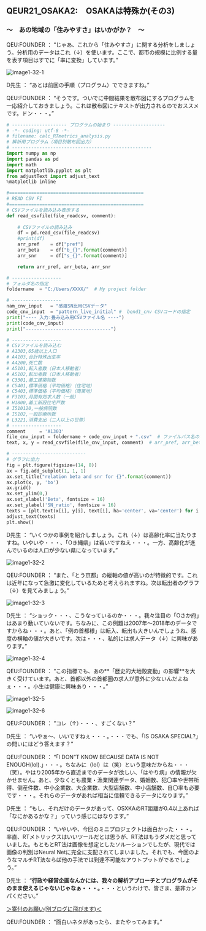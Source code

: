 ## QEUR21_OSAKA2:　OSAKAは特殊か(その3)

### ～　あの地域の「住みやすさ」はいかがか？　～

QEU:FOUNDER ： “じゃあ、これから「住みやすさ」に関する分析をしましょう。分析用のデータはこれ（↓）を使います。ここで、都市の規模に比例する量を表す項目はすでに「率に変換」しています。”

![image1-32-1](https://yaber1965.github.io/images/image1-32-1.jpg)

D先生 ： “あとは前回の手順（プログラム）でできますね。”

QEU:FOUNDER ： “そうです。ついでに中間結果を散布図にするプログラムを一応紹介しておきましょう。これは散布図にテキストが出力されるのでおススメです。ドン・・・。”


```python
# -------------------- プログラムの始まり -------------------
# -*- coding: utf-8 -*-
# filename: calc_RTmetrics_analysis.py
# 解析用プログラム（項目別散布図出力）
# ---------------------------------------------------
import numpy as np
import pandas as pd
import math
import matplotlib.pyplot as plt
from adjustText import adjust_text
%matplotlib inline

#=================================================
# READ CSV FI
#=================================================
# CSVファイルを読み込み表示する
def read_csvfile(file_readcsv, comment): 
 
    # CSVファイルの読み込み
    df = pd.read_csv(file_readcsv) 
    #print(df)
    arr_pref    = df["pref"]
    arr_beta    = df["b_{}".format(comment)]   
    arr_snr     = df["s_{}".format(comment)]

    return arr_pref, arr_beta, arr_snr

# ------------------
# フォルダ名の指定
foldername  = "C:/Users/XXXX/"  # My project folder

# ------------------
nam_cnv_input   = "感度SN比用CSVデータ" 
code_cnv_input  = "pattern_live_initial" #  bend1_cnv CSVコードの指定
print("---- 入力:畳み込み用CSVファイル名 ----")
print(code_cnv_input)
print("-------------------------------")

# ------------------
# CSVファイルを読み込む
# A1303,65歳以上人口
# A4103,合計特殊出生率
# A4200,死亡数
# A5101,転入者数（日本人移動者）
# A5102,転出者数（日本人移動者）
# C3301,着工建築物数
# C5401,標準価格（平均価格）（住宅地）
# C5403,標準価格（平均価格）（商業地）
# F3103,月間有効求人数（一般）
# H1800,着工新設住宅戸数
# I510120,一般病院数
# I5102,一般診療所数
# L3221,消費支出（二人以上の世帯）
# ------------------
comment     = 'A1303'
file_cnv_input = foldername + code_cnv_input + ".csv"  # ファイルパス名の生成 
text, x, y = read_csvfile(file_cnv_input, comment)  # arr_pref, arr_beta, arr_snr

# ---------------------------
# グラフに出力
fig = plt.figure(figsize=(14, 8))
ax = fig.add_subplot(1, 1, 1)
ax.set_title("relation beta and snr for {}".format(comment))
ax.plot(x, y, 'bo')
ax.grid()
ax.set_ylim(0,)
ax.set_xlabel('Beta', fontsize = 16)
ax.set_ylabel('SN_ratio', fontsize = 16)
texts = [plt.text(x[i], y[i], text[i], ha='center', va='center') for i in range(len(x))]
adjust_text(texts)
plt.show()

```

D先生 ： “いくつかの事例を紹介しましょう。これ（↓）は高齢化率に当たりますね。いやいや・・・、「Oき縄県」は若いですねえ・・・。一方、高齢化が進んでいるのは人口が少ない県になっています。”

![image1-32-2](https://yaber1965.github.io/images/image1-32-2.jpg)

QEU:FOUNDER ： “また、「とう京都」の縦軸の値が高いのが特徴的です。これは近年になって急激に変化しているためと考えられますね。次は転出者のグラフ（↓）を見てみましょう。”

![image1-32-3](https://yaber1965.github.io/images/image1-32-3.jpg)

D先生 ： “ショック・・・、こうなっているのか・・・。我々注目の「Oさか府」はあまり動いていないです。ちなみに、この例題は2007年～2018年のデータですからね・・・。あと、「例の首都様」は転入、転出も大きいんでしょうね、感度の横軸の値が大きいです。次は・・・、私的には求人データ（↓）に興味があります。”

![image1-32-4](https://yaber1965.github.io/images/image1-32-4.jpg)

QEU:FOUNDER ： “この指標でも、あの**「歴史的大地殻変動」の影響**を大きく受けています。あと、首都以外の首都圏の求人が意外に少ないんだよねぇ・・・。小生は健康に興味あり・・・。”

![image1-32-5](https://yaber1965.github.io/images/image1-32-5.jpg)

![image1-32-6](https://yaber1965.github.io/images/image1-32-6.jpg)

QEU:FOUNDER ： “コレ（↑）・・・、すごくない？”

D先生 ： “いやぁ～、いいですねぇ・・・。・・・でも、「IS OSAKA SPECIAL?」の問いにはどう答えます？”

QEU:FOUNDER ： “「I DON”T KNOW BECAUSE DATA IS NOT ENOUGH(lol).」・・・。ちなみに（lol）は（笑）という意味だからね・・・（笑）。やはり2005年から直近までのデータが欲しい、「はやり病」の情報が欠かせません。あと、少なくとも農業・漁業関連データ、婚姻数、犯〇率や世帯所得、倒産件数、中小企業数、大企業数、大型店舗数、中小店舗数、自〇率も必要です・・・。それらのデータがあれば相当に信頼できるデータになります。”

D先生 ： “もし、それだけのデータがあって、OSXKAのRT距離が0.4以上あれば「なにかあるかな？」っていう感じにはなります。”

QEU:FOUNDER ： “いやいや、今回のミニプロジェクトは面白かった・・・。率直、RTメトリックスはいいツールだとは思うが、RT法はもうダメだと思っていました。もともとRT法は画像を想定としたソルーションでしたが、現代では画像の判別はNeural Netに完全に支配されてしまいました。それでも、今回のようなマルチRT法ならば他の手法では到達不可能なアウトプットがでるでしょう。”

D先生 ： “**行政や経営企画なんかには、我々の解析アプローチとプログラムがそのまま使えるじゃないじゃなぁ・・・。**・・・というわけで、皆さま、是非カンパください。”

[＞寄付のお願い(別ブログに飛びます)＜](https://jpnqeur21vinsp.blogspot.com/2022/02/qeur21osaka2osaka3.html)

QEU:FOUNDER ： “面白いネタがあったら、またやってみます。”
